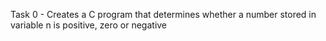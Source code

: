 Task 0 - Creates a C program that determines whether a number stored in variable n is positive, zero or negative
